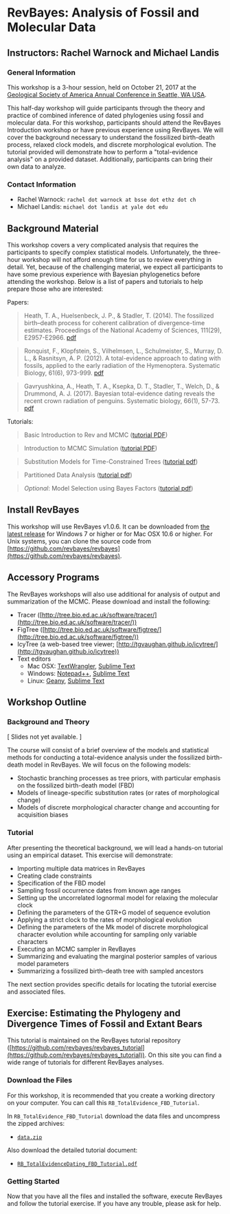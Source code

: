 # RevBayes: Analysis of Fossil and Molecular Data

## Instructors: Rachel Warnock and Michael Landis

### General Information
This workshop is a 3-hour session, held on October 21, 2017 at the [Geological Society of America Annual Conference in Seattle, WA USA](http://community.geosociety.org/gsa2017/home). 

This half-day workshop will guide participants through the theory and practice of combined inference of dated phylogenies using fossil and molecular data. For this workshop, participants should attend the RevBayes Introduction workshop or have previous experience using RevBayes. We will cover the background necessary to understand the fossilized birth-death process, relaxed clock models, and discrete morphological evolution. The tutorial provided will demonstrate how to perform a "total-evidence analysis" on a provided dataset. Additionally, participants can bring their own data to analyze.  

### Contact Information

* Rachel Warnock: `rachel dot warnock at bsse dot ethz dot ch`
* Michael Landis: `michael dot landis at yale dot edu`

## Background Material

This workshop covers a very complicated analysis that requires the participants to specify complex statistical models. Unfortunately, the three-hour workshop will not afford enough time for us to review everything in detail. Yet, because of the challenging material, we expect all participants to have some previous experience with Bayesian phylogenetics before attending the workshop. Below is a list of papers and tutorials to help prepare those who are interested:

Papers:

>Heath, T. A., Huelsenbeck, J. P., & Stadler, T. (2014). The fossilized birth–death process for coherent calibration of divergence-time estimates. Proceedings of the National Academy of Sciences, 111(29), E2957-E2966. [pdf](http://www.pnas.org/content/111/29/E2957.full.pdf)

>Ronquist, F., Klopfstein, S., Vilhelmsen, L., Schulmeister, S., Murray, D. L., & Rasnitsyn, A. P. (2012). A total-evidence approach to dating with fossils, applied to the early radiation of the Hymenoptera. Systematic Biology, 61(6), 973-999. [pdf](https://academic.oup.com/sysbio/article-pdf/61/6/973/17830528/sys058.pdf)

>Gavryushkina, A., Heath, T. A., Ksepka, D. T., Stadler, T., Welch, D., & Drummond, A. J. (2017). Bayesian total-evidence dating reveals the recent crown radiation of penguins. Systematic biology, 66(1), 57-73. [pdf](https://academic.oup.com/sysbio/article-pdf/66/1/57/19609000/syw060.pdf)




Tutorials:
> Basic Introduction to Rev and MCMC ([tutorial PDF](https://github.com/ssb2017/revbayes_intro/blob/master/tutorials/RB_Basics_Tutorial.pdf))

> Introduction to MCMC Simulation ([tutorial PDF](https://github.com/revbayes/revbayes_tutorial/blob/master/tutorial_TeX/RB_MCMC_Intro_Tutorial/RB_MCMC_Intro_Tutorial.pdf))

> Substitution Models for Time-Constrained Trees ([tutorial pdf](https://github.com/ssb2017/revbayes_intro/blob/master/tutorials/RB_CTMC_Tutorial.pdf))

> Partitioned Data Analysis ([tutorial pdf](https://github.com/ssb2017/revbayes_intro/blob/master/tutorials/RB_Partition_Tutorial.pdf))

> *Optional*: Model Selection using Bayes Factors ([tutorial pdf](https://github.com/ssb2017/revbayes_intro/blob/master/tutorials/RB_BayesFactor_Tutorial.pdf))




## Install RevBayes

This workshop will use RevBayes v1.0.6. It can be downloaded from [the latest release](https://github.com/revbayes/revbayes/releases/tag/v1.0.6-release) for Windows 7 or higher or for Mac OSX 10.6 or higher. For Unix systems, you can clone the source code from [https://github.com/revbayes/revbayes](https://github.com/revbayes/revbayes).

## Accessory Programs

The RevBayes workshops will also use additional for analysis of output and summarization of the MCMC. Please download and install the following:

* Tracer ([http://tree.bio.ed.ac.uk/software/tracer/](http://tree.bio.ed.ac.uk/software/tracer/))
* FigTree ([http://tree.bio.ed.ac.uk/software/figtree/](http://tree.bio.ed.ac.uk/software/figtree/))
* IcyTree (a web-based tree viewer; [http://tgvaughan.github.io/icytree/](http://tgvaughan.github.io/icytree))
* Text editors
	* Mac OSX: [TextWrangler](http://www.barebones.com/products/TextWrangler/), [Sublime Text](https://www.sublimetext.com/)
	* Windows: [Notepad++](https://notepad-plus-plus.org/), [Sublime Text](https://www.sublimetext.com/)
	* Linux: [Geany](https://www.geany.org/), [Sublime Text](https://www.sublimetext.com/)

## Workshop Outline
### Background and Theory

[ Slides not yet available. ]

The course will consist of a brief overview of the models and statistical methods for conducting a total-evidence analysis under the fossilized birth-death model in RevBayes. We will focus on the following models:

* Stochastic branching processes as tree priors, with particular emphasis on the fossilized birth-death model (FBD)
* Models of lineage-specific substitution rates (or rates of morphological change)
* Models of discrete morphological character change and accounting for acquisition biases

### Tutorial
After presenting the theoretical background, we will lead a hands-on tutorial using an empirical dataset. This exercise will demonstrate:

* Importing multiple data matrices in RevBayes
* Creating clade constraints
* Specification of the FBD model
* Sampling fossil occurrence dates from known age ranges
* Setting up the uncorrelated lognormal model for relaxing the molecular clock
* Defining the parameters of the GTR+G model of sequence evolution
* Applying a strict clock to the rates of morphological evolution
* Defining the parameters of the Mk model of discrete morphological character evolution while accounting for sampling only variable characters
* Executing an MCMC sampler in RevBayes
* Summarizing and evaluating the marginal posterior samples of various model parameters
* Summarizing a fossilized birth-death tree with sampled ancestors

The next section provides specific details for locating the tutorial exercise and associated files.


## Exercise: Estimating the Phylogeny and Divergence Times of Fossil and Extant Bears

This tutorial is maintained on the RevBayes tutorial repository ([https://github.com/revbayes/revbayes_tutorial](https://github.com/revbayes/revbayes_tutorial)). On this site you can find a wide range of tutorials for different RevBayes analyses. 

### Download the Files

For this workshop, it is recommended that you create a working directory on your computer. You can call this `RB_TotalEvidence_FBD_Tutorial`.

In `RB_TotalEvidence_FBD_Tutorial` download the data files and uncompress the zipped archives:

* [`data.zip`](https://github.com/revbayes/revbayes_tutorial/raw/master/RB_TotalEvidenceDating_FBD_Tutorial/data.zip) 

Also download the detailed tutorial document:

* [`RB_TotalEvidenceDating_FBD_Tutorial.pdf`](https://github.com/revbayes/revbayes_tutorial/raw/master/tutorial_TeX/RB_TotalEvidenceDating_FBD_Tutorial/RB_TotalEvidenceDating_FBD_Tutorial.pdf) 

### Getting Started

Now that you have all the files and installed the software, execute RevBayes and follow the tutorial exercise. If you have any trouble, please ask for help. 
